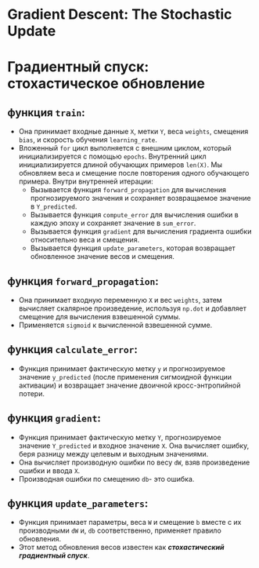# Gradient Descent: The Stochastic Update
# Градиентный спуск: стохастическое обновление

## функция `train`:
* Она принимает входные данные `X`, метки `Y`, веса `weights`, смещения `bias`, и скорость обучения `learning_rate`.
* Вложенный `for` цикл выполняется с внешним циклом, который инициализируется с помощью `epochs`. Внутренний цикл 
инициализируется длиной обучающих примеров `len(X)`. Мы обновляем веса и смещение после повторения одного обучающего примера. 
Внутри внутренней итерации:
  - Вызывается функция `forward_propagation` для вычисления прогнозируемого значения и сохраняет возвращаемое значение в `Y_predicted`.
  - Вызывается функция `compute_error` для вычисления ошибки в каждую эпоху и сохраняет значение в `sum_error`.
  - Вызывается функция `gradient` для вычисления градиента ошибки относительно веса и смещения.
  - Вызывается функция `update_parameters`, которая возвращает обновленное значение весов и смещения.
  
## функция `forward_propagation`:

* Она принимает входную переменную `X` и вес `weights`, затем вычисляет скалярное произведение, 
используя `np.dot` и добавляет смещение для вычисления взвешенной суммы.
* Применяется `sigmoid` к вычисленной взвешенной сумме.

## функция `calculate_error`:

* Функция принимает фактическую метку `y` и прогнозируемое значение `y_predicted` (после применения сигмоидной функции активации) 
и возвращает значение двоичной кросс-энтропийной потери.

## функция `gradient`:

* Функция принимает фактическую метку `Y`, прогнозируемое значение `Y_predicted` и входное значение `X`. Онa вычисляет ошибку, 
беря разницу между целевым и выходным значениями.
* Онa вычисляет производную ошибки по весу `dW`, взяв произведение ошибки и ввода `X`.
* Производная ошибки по смещению `db`- это ошибка.

## функция `update_parameters`:

* Функция принимает параметры, веса `W` и смещение `b` вместе с их производными `dW` и, `db` соответственно, применяет правило обновления.
* Этот метод обновления весов известен как ***стохастический градиентный спуск***.
